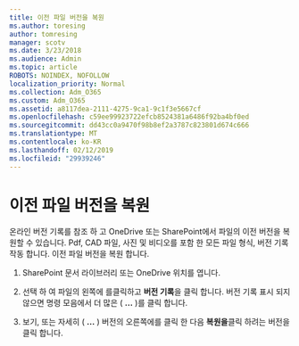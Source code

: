 ```yaml
---
title: 이전 파일 버전을 복원
ms.author: toresing
author: tomresing
manager: scotv
ms.date: 3/23/2018
ms.audience: Admin
ms.topic: article
ROBOTS: NOINDEX, NOFOLLOW
localization_priority: Normal
ms.collection: Adm_O365
ms.custom: Adm_O365
ms.assetid: a8117dea-2111-4275-9ca1-9c1f3e5667cf
ms.openlocfilehash: c59ee99923722efcb8524381a6486f92ba4bf0ed
ms.sourcegitcommit: dd43cc0a9470f98b8ef2a3787c823801d674c666
ms.translationtype: MT
ms.contentlocale: ko-KR
ms.lasthandoff: 02/12/2019
ms.locfileid: "29939246"
---
```

# <a name="restore-a-previous-file-version"></a>이전 파일 버전을 복원

온라인 버전 기록를 참조 하 고 OneDrive 또는 SharePoint에서 파일의 이전 버전을 복원할 수 있습니다. Pdf, CAD 파일, 사진 및 비디오를 포함 한 모든 파일 형식, 버전 기록 작동 합니다. 이전 파일 버전을 복원 합니다.
  
1. SharePoint 문서 라이브러리 또는 OneDrive 위치를 엽니다.
    
2. 선택 하 여 파일의 왼쪽에 를클릭하고 **버전 기록**을 클릭 합니다. 버전 기록 표시 되지 않으면 명령 모음에서 더 많은 ( **...** )를 클릭 합니다. 
    
3. 보기, 또는 자세히 ( **...** ) 버전의 오른쪽에를 클릭 한 다음 **복원을**클릭 하려는 버전을 클릭 합니다.
    

